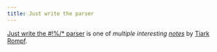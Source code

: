 ```yaml
---
title: Just write the parser
---
```

[Just write the #!%/* parser](https://tiarkrompf.github.io/notes/?/just-write-the-parser/) is one of *multiple interesting [notes](https://tiarkrompf.github.io/notes/)* by [Tiark Rompf](https://tiarkrompf.github.io/).




